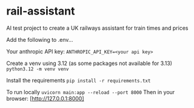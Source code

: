 # rail-assistant
AI test project to create a UK railways assistant for train times and prices

Add the following to .env...

Your anthropic API key:
```ANTHROPIC_API_KEY=<your api key>```

Create a venv using 3.12 (as some packages not available for 3.13)
```python3.12 -m venv venv```

Install the requirements
```pip install -r requirements.txt```

To run locally
```uvicorn main:app --reload --port 8000```
Then in your browser:
[http://127.0.0.1:8000]
